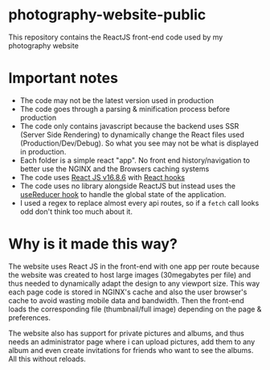 # photography-website-public
This repository contains the ReactJS front-end code used by my photography website

# Important notes
- The code may not be the latest version used in production
- The code goes through a parsing & minification process before production
- The code only contains javascript because the backend uses SSR (Server Side Rendering) to dynamically change the React files used (Production/Dev/Debug). So what you see may not be what is displayed in production.
- Each folder is a simple react "app". No front end history/navigation to better use the NGINX and the Browsers caching systems
- The code uses [React JS v16.8.6](https://reactjs.org/) with [React hooks](https://reactjs.org/docs/hooks-overview.html)
- The code uses no library alongside ReactJS but instead uses the [useReducer hook](https://reactjs.org/docs/hooks-reference.html#usereducer) to handle the global state of the application.
- I used a regex to replace almost every api routes, so if a `fetch` call looks odd don't think too much about it.

# Why is it made this way?
The website uses React JS in the front-end with one app per route because the website was created to host large images (30megabytes per file) and thus needed to dynamically adapt the design to any viewport size. This way each page code is stored in NGINX's cache and also the user browser's cache to avoid wasting mobile data and bandwidth. Then the front-end loads the corresponding file (thumbnail/full image) depending on the page & preferences.

The website also has support for private pictures and albums, and thus needs an administrator page where i can upload pictures, add them to any album and even create invitations for friends who want to see the albums. All this without reloads.